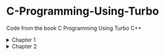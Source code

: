 # C-Programming-Using-Turbo
Code from the book C Programming Using Turbo C++

<details>
  <summary>Chapter 1</summary>

  ### [oneline.c](./Chapter1/ONELINE.C)

  Page 9

  `I charge thee, speak!`

  ### [printwo.c](./Chapter1/PRINTWO.C)

  Page 20

  `This is the number two: 2`

  ### [venus.c](./Chapter1/VENUS.C)

  Page 21

  ```
  Venus is 67 million miles
  from the sun.
  ```

  ### [sayjay.c](./Chapter1/SAYJAY.C)

  Page 22

  `The letter j is pronounced jay.`

  ### [oneline2.c](./Chapter1/ONELINE2.C)

  Page 24

  `I charge thee, speak!`

</details>
<details>
  <summary>Chapter 2</summary>

  ### [var.c](./Chapter2/VAR.C)

  Page 29

  `This is the number two: 2`

  ### [event.c](./Chapter2/EVENT.C)

  Page 33

  `The winning time in heat C of event 5 was 27.250000.`

  ### [event2.c](./Chapter2/EVENT2.C)

  Page 35

  `The winning time in heat C of event 5 was 27.250000.`

  ### [event3.c](./Chapter2/EVENT3.C)

  Page 36

  `The winning time in heat C of event 5 was 27.25.`

  ### [field.c](./Chapter2/FIELD.C)

  Page 37

  ```
  3.0 12.5 523.3
  300.0 1200.5 5300.3
  ```

  ### [field2.c](./Chapter2/FIELD2.C)

  Page 37

  ```
    3.0   12.5  523.3
  300.0 1200.5 5300.3
  ```

  ### [field3.c](./Chapter2/FIELD3.C)

  Page 39

  ```
  3.0   12.5   523.3
  300.0 1200.5 5300.3
  ```

  ### [tabtest.c](./Chapter2/TABTEST.C)

  Page 39

  ```
  Each  word  is  
  tabbed  over  once
  ```

  ### [charbox.c](./Chapter2/CHARBOX.C)

  Page 41

  ### [box6char.c](./Chapter2/BOX6CHAR.C)

  Page 41

  ### [agc.c](./Chapter2/AGC.C)

  Page 43

  ### [event4.c](./Chapter2/EVENT4.C)

  Page 44

  ### [addrtest.c](./Chapter2/ADDRTEST.C)

  Page 46
</details>
